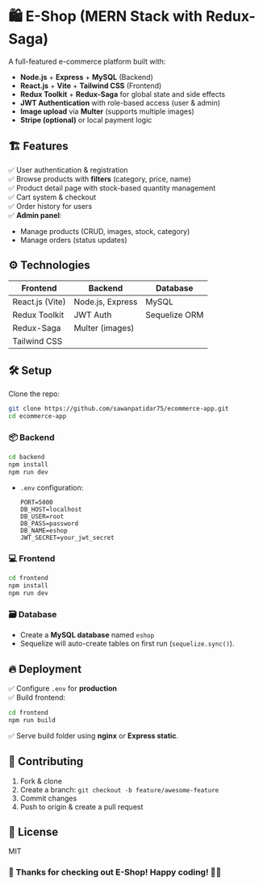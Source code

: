 # 🛍️ E-Shop (MERN Stack with Redux-Saga)

A full-featured e-commerce platform built with:

- **Node.js** + **Express** + **MySQL** (Backend)
- **React.js** + **Vite** + **Tailwind CSS** (Frontend)
- **Redux Toolkit** + **Redux-Saga** for global state and side effects
- **JWT Authentication** with role-based access (user & admin)
- **Image upload** via **Multer** (supports multiple images)
- **Stripe (optional)** or local payment logic

## 🏗️ Features

✅ User authentication & registration  
✅ Browse products with **filters** (category, price, name)  
✅ Product detail page with stock-based quantity management  
✅ Cart system & checkout  
✅ Order history for users  
✅ **Admin panel**:
- Manage products (CRUD, images, stock, category)
- Manage orders (status updates)

## ⚙️ Technologies

| Frontend | Backend | Database |
|----------|---------|----------|
| React.js (Vite) | Node.js, Express | MySQL |
| Redux Toolkit | JWT Auth | Sequelize ORM |
| Redux-Saga | Multer (images) | |
| Tailwind CSS | | |

## 🛠️ Setup

Clone the repo:

```bash
git clone https://github.com/sawanpatidar75/ecommerce-app.git
cd ecommerce-app
```

### 📦 Backend

```bash
cd backend
npm install
npm run dev
```

- `.env` configuration:
  ```
  PORT=5000
  DB_HOST=localhost
  DB_USER=root
  DB_PASS=password
  DB_NAME=eshop
  JWT_SECRET=your_jwt_secret
  ```

### 💻 Frontend

```bash
cd frontend
npm install
npm run dev
```

### 🗃️ Database

- Create a **MySQL database** named `eshop`
- Sequelize will auto-create tables on first run (`sequelize.sync()`).

## 🔥 Deployment

✅ Configure `.env` for **production**  
✅ Build frontend:

```bash
cd frontend
npm run build
```

✅ Serve build folder using **nginx** or **Express static**.

## 🤝 Contributing

1. Fork & clone
2. Create a branch: `git checkout -b feature/awesome-feature`
3. Commit changes
4. Push to origin & create a pull request

## 📝 License

MIT

### 🙌 Thanks for checking out **E-Shop**! Happy coding! 🚀✨